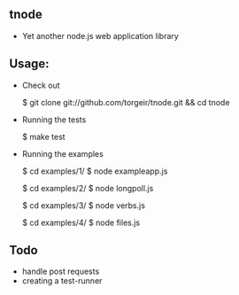 tnode
-----

- Yet another node.js web application library

Usage:
-----

* Check out

 	$ git clone git://github.com/torgeir/tnode.git && cd tnode

* Running the tests

 	$ make test

* Running the examples

	$ cd examples/1/
	$ node exampleapp.js

	$ cd examples/2/
	$ node longpoll.js

	$ cd examples/3/
	$ node verbs.js

	$ cd examples/4/
	$ node files.js

Todo
-----
- handle post requests
- creating a test-runner

	